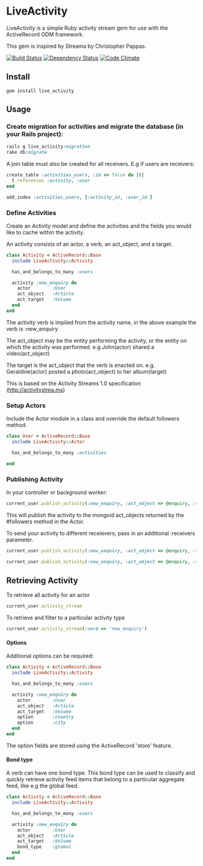 # LiveActivity

LiveActivity is a simple Ruby activity stream gem for use with the ActiveRecord ODM framework.

This gem is inspired by Streama by Christopher Pappas.

[![Build Status](https://secure.travis-ci.org/digitalplaywright/live-activity.png)](http://travis-ci.org/digitalplaywright/live-activity) [![Dependency Status](https://gemnasium.com/digitalplaywright/live-activity.png)](https://gemnasium.com/digitalplaywright/live-activity) [![Code Climate](https://codeclimate.com/github/digitalplaywright/live-activity.png)](https://codeclimate.com/github/digitalplaywright/live-activity)


## Install

    gem install live_activity

## Usage

### Create migration for activities and migrate the database (in your Rails project):

```ruby
rails g live_activity:migration
rake db:migrate
```

A join table must also be created for all receivers. E.g if users are receivers:

``` ruby
create_table :activities_users, :id => false do |t|
  t.references :activity, :user
end

add_index :activities_users, [:activity_id, :user_id ]
```

### Define Activities

Create an Activity model and define the activities and the fields you would like to cache within the activity.

An activity consists of an actor, a verb, an act_object, and a target.

``` ruby
class Activity < ActiveRecord::Base
  include LiveActivity::Activity

  has_and_belongs_to_many :users

  activity :new_enquiry do
    actor        :User
    act_object   :Article
    act_target   :Volume
  end
end
```

The activity verb is implied from the activity name, in the above example the verb is :new_enquiry

The act_object may be the entity performing the activity, or the entity on which the activity was performed.
e.g John(actor) shared a video(act_object)

The target is the act_object that the verb is enacted on.
e.g. Geraldine(actor) posted a photo(act_object) to her album(target)

This is based on the Activity Streams 1.0 specification (http://activitystrea.ms)

### Setup Actors

Include the Actor module in a class and override the default followers method.

``` ruby
class User < ActiveRecord::Base
  include LiveActivity::Actor

  has_and_belongs_to_many :activities

end
```



### Publishing Activity

In your controller or background worker:

``` ruby
current_user.publish_activity(:new_enquiry, :act_object => @enquiry, :target => @listing)
```
  
This will publish the activity to the mongoid act_objects returned by the #followers method in the Actor.

To send your activity to different receievers, pass in an additional :receivers parameter.

``` ruby
current_user.publish_activity(:new_enquiry, :act_object => @enquiry, :target => @listing, :receivers => :friends) # calls friends method
```

``` ruby
current_user.publish_activity(:new_enquiry, :act_object => @enquiry, :target => @listing, :receivers => current_user.find(:all, :conditions => {:group_id => mygroup}))
```

## Retrieving Activity

To retrieve all activity for an actor

``` ruby
current_user.activity_stream
```
  
To retrieve and filter to a particular activity type

``` ruby
current_user.activity_stream(:verb => 'new_enquiry')
```

#### Options

Additional options can be required:

``` ruby
class Activity < ActiveRecord::Base
  include LiveActivity::Activity

  has_and_belongs_to_many :users

  activity :new_enquiry do
    actor        :User
    act_object   :Article
    act_target   :Volume
    option       :country
    option       :city
  end
end
```

The option fields are stored using the ActiveRecord 'store' feature.


#### Bond type

A verb can have one bond type. This bond type can be used to classify and quickly retrieve
activity feed items that belong to a particular aggregate feed, like e.g the global feed.

``` ruby
class Activity < ActiveRecord::Base
  include LiveActivity::Activity

  has_and_belongs_to_many :users

  activity :new_enquiry do
    actor        :User
    act_object   :Article
    act_target   :Volume
    bond_type    :global
  end
end
```
